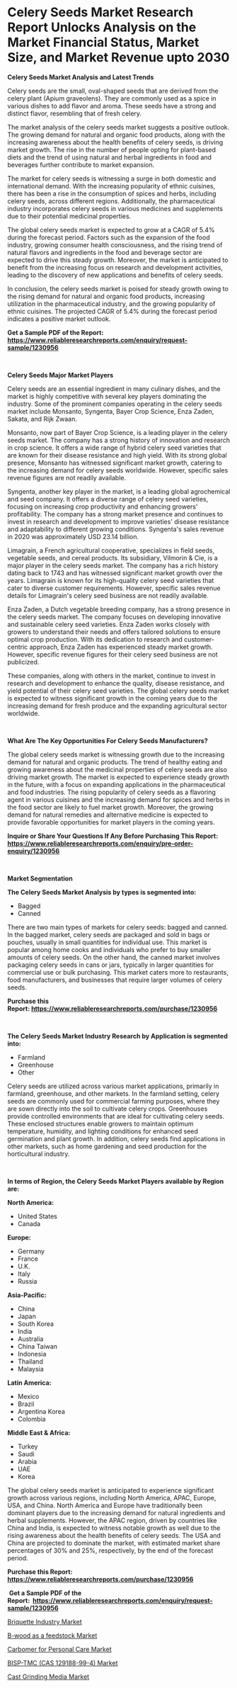 <p><h1>Celery Seeds Market Research Report Unlocks Analysis on the Market Financial Status, Market Size, and Market Revenue upto 2030</h1></p><p><strong>Celery Seeds Market Analysis and Latest Trends</strong></p>
<p><p>Celery seeds are the small, oval-shaped seeds that are derived from the celery plant (Apium graveolens). They are commonly used as a spice in various dishes to add flavor and aroma. These seeds have a strong and distinct flavor, resembling that of fresh celery. </p><p>The market analysis of the celery seeds market suggests a positive outlook. The growing demand for natural and organic food products, along with the increasing awareness about the health benefits of celery seeds, is driving market growth. The rise in the number of people opting for plant-based diets and the trend of using natural and herbal ingredients in food and beverages further contribute to market expansion.</p><p>The market for celery seeds is witnessing a surge in both domestic and international demand. With the increasing popularity of ethnic cuisines, there has been a rise in the consumption of spices and herbs, including celery seeds, across different regions. Additionally, the pharmaceutical industry incorporates celery seeds in various medicines and supplements due to their potential medicinal properties.</p><p>The global celery seeds market is expected to grow at a CAGR of 5.4% during the forecast period. Factors such as the expansion of the food industry, growing consumer health consciousness, and the rising trend of natural flavors and ingredients in the food and beverage sector are expected to drive this steady growth. Moreover, the market is anticipated to benefit from the increasing focus on research and development activities, leading to the discovery of new applications and benefits of celery seeds.</p><p>In conclusion, the celery seeds market is poised for steady growth owing to the rising demand for natural and organic food products, increasing utilization in the pharmaceutical industry, and the growing popularity of ethnic cuisines. The projected CAGR of 5.4% during the forecast period indicates a positive market outlook.</p></p>
<p><strong>Get a Sample PDF of the Report:&nbsp; <a href="https://www.reliableresearchreports.com/enquiry/request-sample/1230956">https://www.reliableresearchreports.com/enquiry/request-sample/1230956</a></strong></p>
<p>&nbsp;</p>
<p><strong>Celery Seeds Major Market Players</strong></p>
<p><p>Celery seeds are an essential ingredient in many culinary dishes, and the market is highly competitive with several key players dominating the industry. Some of the prominent companies operating in the celery seeds market include Monsanto, Syngenta, Bayer Crop Science, Enza Zaden, Sakata, and Rijk Zwaan.</p><p>Monsanto, now part of Bayer Crop Science, is a leading player in the celery seeds market. The company has a strong history of innovation and research in crop science. It offers a wide range of hybrid celery seed varieties that are known for their disease resistance and high yield. With its strong global presence, Monsanto has witnessed significant market growth, catering to the increasing demand for celery seeds worldwide. However, specific sales revenue figures are not readily available.</p><p>Syngenta, another key player in the market, is a leading global agrochemical and seed company. It offers a diverse range of celery seed varieties, focusing on increasing crop productivity and enhancing growers' profitability. The company has a strong market presence and continues to invest in research and development to improve varieties' disease resistance and adaptability to different growing conditions. Syngenta's sales revenue in 2020 was approximately USD 23.14 billion.</p><p>Limagrain, a French agricultural cooperative, specializes in field seeds, vegetable seeds, and cereal products. Its subsidiary, Vilmorin & Cie, is a major player in the celery seeds market. The company has a rich history dating back to 1743 and has witnessed significant market growth over the years. Limagrain is known for its high-quality celery seed varieties that cater to diverse customer requirements. However, specific sales revenue details for Limagrain's celery seed business are not readily available.</p><p>Enza Zaden, a Dutch vegetable breeding company, has a strong presence in the celery seeds market. The company focuses on developing innovative and sustainable celery seed varieties. Enza Zaden works closely with growers to understand their needs and offers tailored solutions to ensure optimal crop production. With its dedication to research and customer-centric approach, Enza Zaden has experienced steady market growth. However, specific revenue figures for their celery seed business are not publicized.</p><p>These companies, along with others in the market, continue to invest in research and development to enhance the quality, disease resistance, and yield potential of their celery seed varieties. The global celery seeds market is expected to witness significant growth in the coming years due to the increasing demand for fresh produce and the expanding agricultural sector worldwide.</p></p>
<p>&nbsp;</p>
<p><strong>What Are The Key Opportunities For Celery Seeds Manufacturers?</strong></p>
<p><p>The global celery seeds market is witnessing growth due to the increasing demand for natural and organic products. The trend of healthy eating and growing awareness about the medicinal properties of celery seeds are also driving market growth. The market is expected to experience steady growth in the future, with a focus on expanding applications in the pharmaceutical and food industries. The rising popularity of celery seeds as a flavoring agent in various cuisines and the increasing demand for spices and herbs in the food sector are likely to fuel market growth. Moreover, the growing demand for natural remedies and alternative medicine is expected to provide favorable opportunities for market players in the coming years.</p></p>
<p><strong>Inquire or Share Your Questions If Any Before Purchasing This Report: <a href="https://www.reliableresearchreports.com/enquiry/pre-order-enquiry/1230956">https://www.reliableresearchreports.com/enquiry/pre-order-enquiry/1230956</a></strong></p>
<p>&nbsp;</p>
<p><strong>Market Segmentation</strong></p>
<p><strong>The Celery Seeds Market Analysis by types is segmented into:</strong></p>
<p><ul><li>Bagged</li><li>Canned</li></ul></p>
<p><p>There are two main types of markets for celery seeds: bagged and canned. In the bagged market, celery seeds are packaged and sold in bags or pouches, usually in small quantities for individual use. This market is popular among home cooks and individuals who prefer to buy smaller amounts of celery seeds. On the other hand, the canned market involves packaging celery seeds in cans or jars, typically in larger quantities for commercial use or bulk purchasing. This market caters more to restaurants, food manufacturers, and businesses that require larger volumes of celery seeds.</p></p>
<p><strong>Purchase this Report:&nbsp;<a href="https://www.reliableresearchreports.com/purchase/1230956">https://www.reliableresearchreports.com/purchase/1230956</a></strong></p>
<p>&nbsp;</p>
<p><strong>The Celery Seeds Market Industry Research by Application is segmented into:</strong></p>
<p><ul><li>Farmland</li><li>Greenhouse</li><li>Other</li></ul></p>
<p><p>Celery seeds are utilized across various market applications, primarily in farmland, greenhouse, and other markets. In the farmland setting, celery seeds are commonly used for commercial farming purposes, where they are sown directly into the soil to cultivate celery crops. Greenhouses provide controlled environments that are ideal for cultivating celery seeds. These enclosed structures enable growers to maintain optimum temperature, humidity, and lighting conditions for enhanced seed germination and plant growth. In addition, celery seeds find applications in other markets, such as home gardening and seed production for the horticultural industry.</p></p>
<p>&nbsp;</p>
<p><strong>In terms of Region, the Celery Seeds Market Players available by Region are:</strong></p>
<p>
    <p> <strong> North America: </strong>
        <ul>
            <li>United States</li>
            <li>Canada</li>
        </ul>
        </p> 
    <p> <strong> Europe: </strong>
        <ul>
            <li>Germany</li>
            <li>France</li>
            <li>U.K.</li>
            <li>Italy</li>
            <li>Russia</li>
        </ul>
        </p> 
    <p> <strong> Asia-Pacific: </strong>
        <ul>
            <li>China</li>
            <li>Japan</li>
            <li>South Korea</li>
            <li>India</li>
            <li>Australia</li>
            <li>China Taiwan</li>
            <li>Indonesia</li>
            <li>Thailand</li>
            <li>Malaysia</li>
        </ul>
        </p> 
    <p> <strong> Latin America: </strong>
        <ul>
            <li>Mexico</li>
            <li>Brazil</li>
            <li>Argentina Korea</li>
            <li>Colombia</li>
        </ul>
        </p> 
    <p> <strong> Middle East & Africa: </strong>
        <ul>
            <li>Turkey</li>
            <li>Saudi</li>
            <li>Arabia</li>
            <li>UAE</li>
            <li>Korea</li>
        </ul>
    </p>
    </p>
<p><p>The global celery seeds market is anticipated to experience significant growth across various regions, including North America, APAC, Europe, USA, and China. North America and Europe have traditionally been dominant players due to the increasing demand for natural ingredients and herbal supplements. However, the APAC region, driven by countries like China and India, is expected to witness notable growth as well due to the rising awareness about the health benefits of celery seeds. The USA and China are projected to dominate the market, with estimated market share percentages of 30% and 25%, respectively, by the end of the forecast period.</p></p>
<p><strong>Purchase this Report: <a href="https://www.reliableresearchreports.com/purchase/1230956">https://www.reliableresearchreports.com/purchase/1230956</a></strong></p>
<p>&nbsp;<strong>Get a Sample PDF of the Report:&nbsp;&nbsp;<a href="https://www.reliableresearchreports.com/enquiry/request-sample/1230956">https://www.reliableresearchreports.com/enquiry/request-sample/1230956</a></strong></p>
<p><strong></strong></p>
<p><p><a href="https://medium.com/@reportprime05/analyzing-briquette-industry-market-global-industry-perspective-and-forecast-2023-to-2030-dbe0975f030f">Briquette Industry Market</a></p><p><a href="https://medium.com/@sheetal.reportprime/b-wood-as-a-feedstock-nbsp-market-focuses-on-market-share-size-and-projected-forecast-till-2030-d233192ab4f9">B-wood as a feedstock Market</a></p><p><a href="https://medium.com/@krithi.reportprime/carbomer-for-personal-care-market-analysis-its-cagr-market-segmentation-and-global-industry-9656c48bee60">Carbomer for Personal Care Market</a></p><p><a href="https://medium.com/@reportprime04/bisp-tmc-cas-129188-99-4-market-analysis-and-sze-forecasted-for-period-from-2023-to-2030-de8fb5a9772d">BISP-TMC (CAS 129188-99-4) Market</a></p><p><a href="https://medium.com/@shivangi.reportprime/cast-grinding-media-market-insight-market-trends-growth-forecasted-from-2023-to-2030-77ec772715ba">Cast Grinding Media Market</a></p></p>